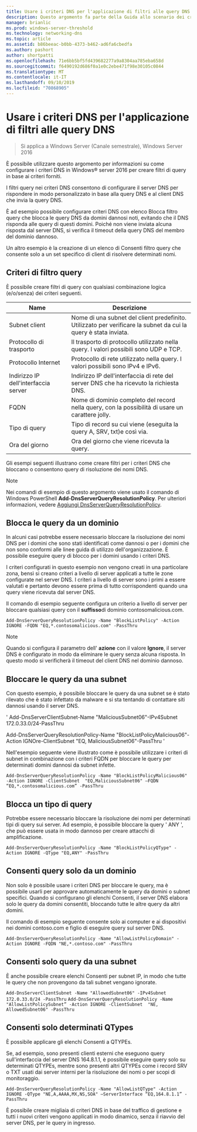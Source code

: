 ```yaml
---
title: Usare i criteri DNS per l'applicazione di filtri alle query DNS
description: Questo argomento fa parte della Guida allo scenario dei criteri DNS per Windows Server 2016
manager: brianlic
ms.prod: windows-server-threshold
ms.technology: networking-dns
ms.topic: article
ms.assetid: b86beeac-b0bb-4373-b462-ad6fa6cbedfa
ms.author: pashort
author: shortpatti
ms.openlocfilehash: 71e6bb5bf5fd439682277a9a8304aa785eba658d
ms.sourcegitcommit: f6490192d686f0a1e0c2ebe471f98e30105c0844
ms.translationtype: MT
ms.contentlocale: it-IT
ms.lasthandoff: 09/10/2019
ms.locfileid: "70868905"
---
```

# <a name="use-dns-policy-for-applying-filters-on-dns-queries"></a>Usare i criteri DNS per l'applicazione di filtri alle query DNS

>Si applica a Windows Server (Canale semestrale), Windows Server 2016

È possibile utilizzare questo argomento per informazioni su come configurare i criteri DNS in Windows&reg; server 2016 per creare filtri di query in base ai criteri forniti. 

I filtri query nei criteri DNS consentono di configurare il server DNS per rispondere in modo personalizzato in base alla query DNS e al client DNS che invia la query DNS.

È ad esempio possibile configurare criteri DNS con elenco Blocca filtro query che blocca le query DNS da domini dannosi noti, evitando che il DNS risponda alle query di questi domini. Poiché non viene inviata alcuna risposta dal server DNS, si verifica il timeout della query DNS del membro del dominio dannoso.

Un altro esempio è la creazione di un elenco di Consenti filtro query che consente solo a un set specifico di client di risolvere determinati nomi.

## <a name="bkmk_criteria"></a>Criteri di filtro query
È possibile creare filtri di query con qualsiasi combinazione logica (e/o/senza) dei criteri seguenti.

|Name|Descrizione|
|-----------------|---------------------|
|Subnet client|Nome di una subnet del client predefinito. Utilizzato per verificare la subnet da cui la query è stata inviata.|
|Protocollo di trasporto|Il trasporto di protocollo utilizzato nella query. I valori possibili sono UDP e TCP.|
|Protocollo Internet|Protocollo di rete utilizzato nella query. I valori possibili sono IPv4 e IPv6.|
|Indirizzo IP dell'interfaccia server|Indirizzo IP dell'interfaccia di rete del server DNS che ha ricevuto la richiesta DNS.|
|FQDN|Nome di dominio completo del record nella query, con la possibilità di usare un carattere jolly.|
|Tipo di query|Tipo di record su cui viene \(eseguita la query A, SRV, txt\)e così via.|
|Ora del giorno|Ora del giorno che viene ricevuta la query.|

Gli esempi seguenti illustrano come creare filtri per i criteri DNS che bloccano o consentono query di risoluzione dei nomi DNS.

>[!NOTE]
>Nei comandi di esempio di questo argomento viene usato il comando di Windows PowerShell **Add-DnsServerQueryResolutionPolicy**. Per ulteriori informazioni, vedere [Aggiungi DnsServerQueryResolutionPolicy](https://docs.microsoft.com/powershell/module/dnsserver/add-dnsserverqueryresolutionpolicy?view=win10-ps). 

## <a name="bkmk_block1"></a>Blocca le query da un dominio

In alcuni casi potrebbe essere necessario bloccare la risoluzione dei nomi DNS per i domini che sono stati identificati come dannosi o per i domini che non sono conformi alle linee guida di utilizzo dell'organizzazione. È possibile eseguire query di blocco per i domini usando i criteri DNS.

I criteri configurati in questo esempio non vengono creati in una particolare zona, bensì si creano criteri a livello di server applicati a tutte le zone configurate nel server DNS. I criteri a livello di server sono i primi a essere valutati e pertanto devono essere prima di tutto corrispondenti quando una query viene ricevuta dal server DNS.

Il comando di esempio seguente configura un criterio a livello di server per bloccare qualsiasi query con il **suffisso**di dominio contosomalicious.com.

`
Add-DnsServerQueryResolutionPolicy -Name "BlockListPolicy" -Action IGNORE -FQDN "EQ,*.contosomalicious.com" -PassThru 
`

>[!NOTE]
>Quando si configura il parametro dell' **azione** con il valore **Ignore**, il server DNS è configurato in modo da eliminare le query senza alcuna risposta. In questo modo si verificherà il timeout del client DNS nel dominio dannoso.

## <a name="bkmk_block2"></a>Bloccare le query da una subnet
Con questo esempio, è possibile bloccare le query da una subnet se è stato rilevato che è stato infettato da malware e si sta tentando di contattare siti dannosi usando il server DNS. 

' Add-DnsServerClientSubnet-Name "MaliciousSubnet06"-IPv4Subnet 172.0.33.0/24-PassThru

Add-DnsServerQueryResolutionPolicy-Name "BlockListPolicyMalicious06"-Action IGNOre-ClientSubnet "EQ, MaliciousSubnet06"-PassThru '

Nell'esempio seguente viene illustrato come è possibile utilizzare i criteri di subnet in combinazione con i criteri FQDN per bloccare le query per determinati domini dannosi da subnet infette.

`
Add-DnsServerQueryResolutionPolicy -Name "BlockListPolicyMalicious06" -Action IGNORE -ClientSubnet  "EQ,MaliciousSubnet06" –FQDN “EQ,*.contosomalicious.com” -PassThru
`

## <a name="bkmk_block3"></a>Blocca un tipo di query
Potrebbe essere necessario bloccare la risoluzione dei nomi per determinati tipi di query sui server. Ad esempio, è possibile bloccare la query ' ANY ', che può essere usata in modo dannoso per creare attacchi di amplificazione.

`
Add-DnsServerQueryResolutionPolicy -Name "BlockListPolicyQType" -Action IGNORE -QType "EQ,ANY" -PassThru
`

## <a name="bkmk_allow1"></a>Consenti query solo da un dominio
Non solo è possibile usare i criteri DNS per bloccare le query, ma è possibile usarli per approvare automaticamente le query da domini o subnet specifici. Quando si configurano gli elenchi Consenti, il server DNS elabora solo le query da domini consentiti, bloccando tutte le altre query da altri domini.

Il comando di esempio seguente consente solo ai computer e ai dispositivi nei domini contoso.com e figlio di eseguire query sul server DNS.

`
Add-DnsServerQueryResolutionPolicy -Name "AllowListPolicyDomain" -Action IGNORE -FQDN "NE,*.contoso.com" -PassThru 
`

## <a name="bkmk_allow2"></a>Consenti solo query da una subnet
È anche possibile creare elenchi Consenti per subnet IP, in modo che tutte le query che non provengono da tali subnet vengano ignorate.

`
Add-DnsServerClientSubnet -Name "AllowedSubnet06" -IPv4Subnet 172.0.33.0/24 -PassThru
`
`
Add-DnsServerQueryResolutionPolicy -Name "AllowListPolicySubnet” -Action IGNORE -ClientSubnet  "NE, AllowedSubnet06" -PassThru
`

## <a name="bkmk_allow3"></a>Consenti solo determinati QTypes
È possibile applicare gli elenchi Consenti a QTYPEs. 

Se, ad esempio, sono presenti clienti esterni che eseguono query sull'interfaccia del server DNS 164.8.1.1, è possibile eseguire query solo su determinati QTYPEs, mentre sono presenti altri QTYPEs come i record SRV o TXT usati dai server interni per la risoluzione dei nomi o per scopi di monitoraggio.

`
Add-DnsServerQueryResolutionPolicy -Name "AllowListQType" -Action IGNORE -QType "NE,A,AAAA,MX,NS,SOA" –ServerInterface “EQ,164.8.1.1” -PassThru
`

È possibile creare migliaia di criteri DNS in base del traffico di gestione e tutti i nuovi criteri vengono applicati in modo dinamico, senza il riavvio del server DNS, per le query in ingresso. 
